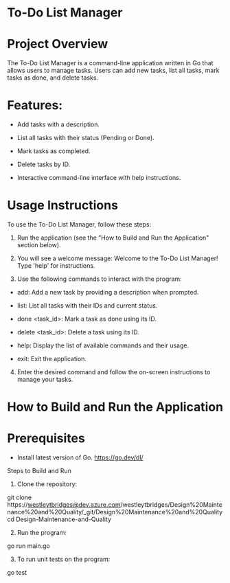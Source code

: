 # To-Do List Manager

# Project Overview

The To-Do List Manager is a command-line application written in Go that allows users to manage tasks. Users can add new tasks, list all tasks, mark tasks as done, and delete tasks.

# Features:

- Add tasks with a description.

- List all tasks with their status (Pending or Done).

- Mark tasks as completed.

- Delete tasks by ID.

- Interactive command-line interface with help instructions.

# Usage Instructions

To use the To-Do List Manager, follow these steps:

1. Run the application (see the "How to Build and Run the Application" section below).

2. You will see a welcome message: Welcome to the To-Do List Manager! Type 'help' for instructions.

3. Use the following commands to interact with the program:

 - add: Add a new task by providing a description when prompted.

- list: List all tasks with their IDs and current status.

- done <task_id>: Mark a task as done using its ID.

- delete <task_id>: Delete a task using its ID.

- help: Display the list of available commands and their usage.

- exit: Exit the application.

4. Enter the desired command and follow the on-screen instructions to manage your tasks.

# How to Build and Run the Application

# Prerequisites

- Install latest version of Go. https://go.dev/dl/

Steps to Build and Run

1. Clone the repository:

git clone https://westleytbridges@dev.azure.com/westleytbridges/Design%20Maintenance%20and%20Quality/_git/Design%20Maintenance%20and%20Quality
cd Design-Maintenance-and-Quality

2. Run the program:

go run main.go

3. To run unit tests on the program:

go test